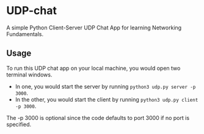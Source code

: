 # UDP-chat

A simple Python Client-Server UDP Chat App for learning Networking Fundamentals.

## Usage

To run this UDP chat app on your local machine, you would open two terminal windows.

- In one, you would start the server by running `python3 udp.py server -p 3000`.
- In the other, you would start the client by running `python3 udp.py client -p 3000`.

The -p 3000 is optional since the code defaults to port 3000 if no port is specified.
